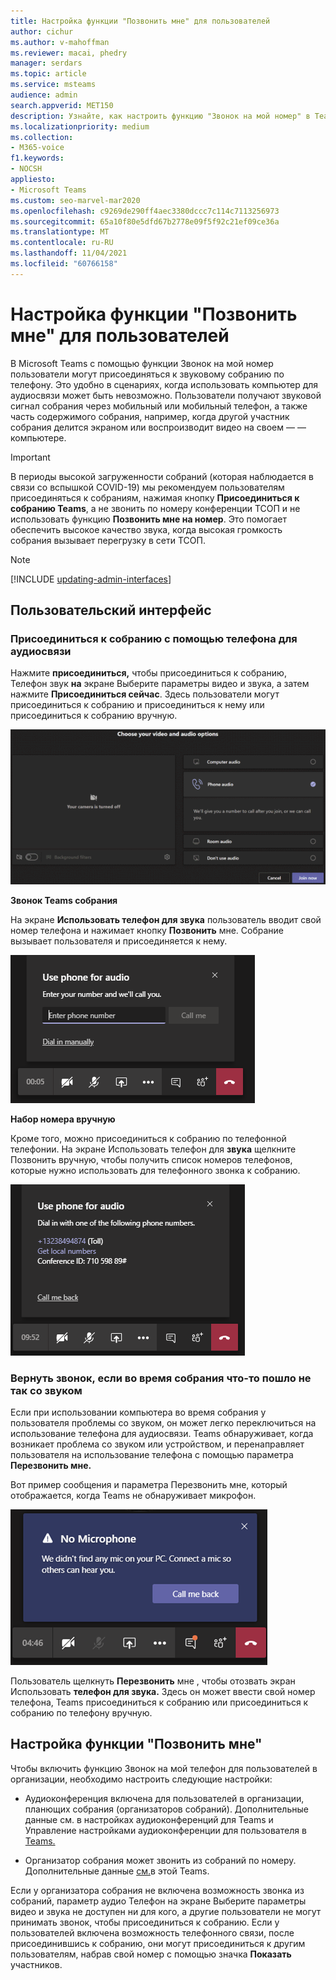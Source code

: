 ```yaml
---
title: Настройка функции "Позвонить мне" для пользователей
author: cichur
ms.author: v-mahoffman
ms.reviewer: macai, phedry
manager: serdars
ms.topic: article
ms.service: msteams
audience: admin
search.appverid: MET150
description: Узнайте, как настроить функцию "Звонок на мой номер" в Teams так, чтобы пользователи могли присоединяться к звуковому экрану по телефону при использовании компьютера для аудиосвязи, возможно, будет невозможно.
ms.localizationpriority: medium
ms.collection:
- M365-voice
f1.keywords:
- NOCSH
appliesto:
- Microsoft Teams
ms.custom: seo-marvel-mar2020
ms.openlocfilehash: c9269de290ff4aec3380dccc7c114c7113256973
ms.sourcegitcommit: 65a10f80e5dfd67b2778e09f5f92c21ef09ce36a
ms.translationtype: MT
ms.contentlocale: ru-RU
ms.lasthandoff: 11/04/2021
ms.locfileid: "60766158"
---
```

# <a name="set-up-the-call-me-feature-for-your-users"></a>Настройка функции "Позвонить мне" для пользователей

В Microsoft Teams с помощью  функции Звонок на мой номер пользователи могут присоединяться к звуковому собранию по телефону. Это удобно в сценариях, когда использовать компьютер для аудиосвязи может быть невозможно. Пользователи получают звуковой сигнал собрания через мобильный или мобильный телефон, а также часть содержимого собрания, например, когда другой участник собрания делится экраном или воспроизводит видео на своем &mdash; &mdash; компьютере.

> [!IMPORTANT]
> 
> В периоды высокой загруженности собраний (которая наблюдается в связи со вспышкой COVID-19) мы рекомендуем пользователям присоединяться к собраниям, нажимая кнопку <strong>Присоединиться к собранию Teams</strong>, а не звонить по номеру конференции ТСОП и не использовать функцию <strong>Позвонить мне на номер</strong>. Это помогает обеспечить высокое качество звука, когда высокая громкость собрания вызывает перегрузку в сети ТСОП.

> [!NOTE]
> [!INCLUDE [updating-admin-interfaces](includes/updating-admin-interfaces.md)]

## <a name="the-user-experience"></a>Пользовательский интерфейс

### <a name="join-a-meeting-by-using-phone-for-audio"></a>Присоединиться к собранию с помощью телефона для аудиосвязи

Нажмите **присоединиться,** чтобы присоединиться к собранию,  Телефон звук **на** экране Выберите параметры видео и звука, а затем нажмите **Присоединиться сейчас**. Здесь пользователи могут присоединиться к собранию и присоединиться к нему или присоединиться к собранию вручную.

![Снимок экрана: Телефон звук.](media/set-up-the-call-me-feature-for-your-users-phone-audio.png)

**Звонок Teams собрания**

На экране **Использовать телефон для звука** пользователь вводит свой номер телефона и нажимает кнопку **Позвонить** мне. Собрание вызывает пользователя и присоединяется к нему.

![Снимок экрана: параметр "Позвонить мне" на экране "Использовать телефон для звука".](media/set-up-the-call-me-feature-for-your-users-call-me.png)

**Набор номера вручную**

Кроме того, можно присоединиться к собранию по телефонной телефонии. На экране Использовать телефон для  **звука** щелкните Позвонить вручную, чтобы получить список номеров телефонов, которые нужно использовать для телефонного звонка к собранию.

![Снимок экрана: параметр "Позвонить вручную".](media/set-up-the-call-me-feature-for-your-users-dial-in.png)

### <a name="get-a-call-back-when-something-goes-wrong-with-audio-during-a-meeting"></a>Вернуть звонок, если во время собрания что-то пошло не так со звуком

Если при использовании компьютера во время собрания у пользователя проблемы со звуком, он может легко переключиться на использование телефона для аудиосвязи. Teams обнаруживает, когда возникает проблема со звуком или устройством, и перенаправляет пользователя на использование телефона с помощью параметра **Перезвонить мне.**

Вот пример сообщения и параметра  Перезвонить мне, который отображается, когда Teams не обнаруживает микрофон.

![Снимок экрана: параметр Перезвонить мне.](media/set-up-the-call-me-feature-for-your-users-no-mic.PNG)

Пользователь щелкнуть **Перезвонить** мне , чтобы отозвать экран Использовать **телефон для звука.** Здесь он может ввести свой номер телефона, Teams присоединиться к собранию или присоединиться к собранию по телефону вручную.

## <a name="set-up-the-call-me-feature"></a>Настройка функции "Позвонить мне"

Чтобы включить функцию Звонок на мой телефон для пользователей в организации, необходимо настроить следующие настройки:

- Аудиоконференция включена для пользователей в организации, планющих собрания (организаторов собраний). Дополнительные данные [](set-up-audio-conferencing-in-teams.md) см. в настройках аудиоконференций для Teams и Управление настройками аудиоконференции для пользователя в [Teams.](manage-the-audio-conferencing-settings-for-a-user-in-teams.md)

- Организатор собрания может звонить из собраний по номеру. Дополнительные данные [см.](manage-the-audio-conferencing-settings-for-a-user-in-teams.md)в этой Teams.

Если у организатора собрания не включена возможность звонка  из собраний, параметр  аудио Телефон на экране Выберите параметры видео и звука не доступен ни для кого, а другие пользователи не могут принимать звонок, чтобы присоединиться к собранию. Если у пользователей включена возможность телефонного связи, после присоединившись к собранию, они могут присоединиться к другим пользователям, набрав свой номер с помощью значка **Показать** участников.
